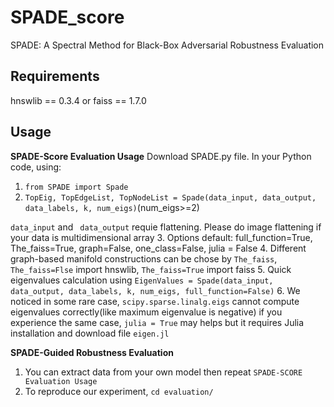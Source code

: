 SPADE_score
===============================

SPADE: A Spectral Method for Black-Box Adversarial Robustness Evaluation


Requirements
-----
hnswlib == 0.3.4
or 
faiss == 1.7.0

Usage
-----

**SPADE-Score Evaluation Usage**
Download SPADE.py file. In your Python code, using:
1. `from SPADE import Spade`
2. `TopEig, TopEdgeList, TopNodeList = Spade(data_input, data_output, data_labels, k, num_eigs)`(num_eigs>=2)

`data_input` and ` data_output` requie flattening. Please do image flattening if your data is multidimensional array
3. Options default: full_function=True, The_faiss=True, graph=False, one_class=False, julia = False
4. Different graph-based manifold constructions can be chose by `The_faiss`, `The_faiss=Flse` import hnswlib, `The_faiss=True` import faiss
5. Quick eigenvalues calculation using `EigenValues = Spade(data_input, data_output, data_labels, k, num_eigs, full_function=False)`
6. We noticed in some rare case, `scipy.sparse.linalg.eigs` cannot compute eigenvalues correctly(like maximum eigenvalue is negative) if you experience the same case, `julia = True` may helps but it requires Julia installation and download file `eigen.jl`

**SPADE-Guided Robustness Evaluation**
1. You can extract data from your own model then repeat `SPADE-SCORE Evaluation Usage`
2. To reproduce our experiment, `cd evaluation/`

